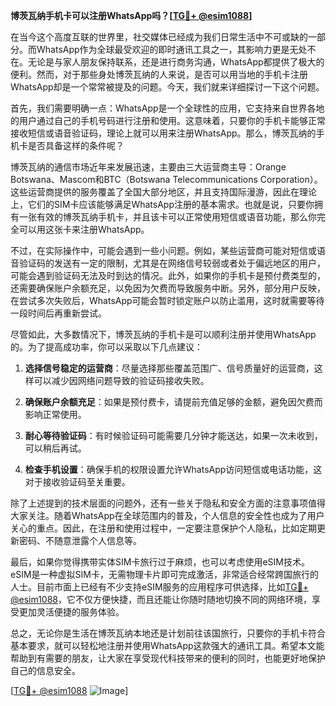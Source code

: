 **博茨瓦纳手机卡可以注册WhatsApp吗？[[TG💪+ @esim1088](https://t.me/s/esim1088)]**

在当今这个高度互联的世界里，社交媒体已经成为我们日常生活中不可或缺的一部分。而WhatsApp作为全球最受欢迎的即时通讯工具之一，其影响力更是无处不在。无论是与家人朋友保持联系，还是进行商务沟通，WhatsApp都提供了极大的便利。然而，对于那些身处博茨瓦纳的人来说，是否可以用当地的手机卡注册WhatsApp却是一个常常被提及的问题。今天，我们就来详细探讨一下这个问题。

首先，我们需要明确一点：WhatsApp是一个全球性的应用，它支持来自世界各地的用户通过自己的手机号码进行注册和使用。这意味着，只要你的手机卡能够正常接收短信或语音验证码，理论上就可以用来注册WhatsApp。那么，博茨瓦纳的手机卡是否具备这样的条件呢？

博茨瓦纳的通信市场近年来发展迅速，主要由三大运营商主导：Orange Botswana、Mascom和BTC（Botswana Telecommunications Corporation）。这些运营商提供的服务覆盖了全国大部分地区，并且支持国际漫游，因此在理论上，它们的SIM卡应该能够满足WhatsApp注册的基本需求。也就是说，只要你拥有一张有效的博茨瓦纳手机卡，并且该卡可以正常使用短信或语音功能，那么你完全可以用这张卡来注册WhatsApp。

不过，在实际操作中，可能会遇到一些小问题。例如，某些运营商可能对短信或语音验证码的发送有一定的限制，尤其是在网络信号较弱或者处于偏远地区的用户，可能会遇到验证码无法及时到达的情况。此外，如果你的手机卡是预付费类型的，还需要确保账户余额充足，以免因为欠费而导致服务中断。另外，部分用户反映，在尝试多次失败后，WhatsApp可能会暂时锁定账户以防止滥用，这时就需要等待一段时间后再重新尝试。

尽管如此，大多数情况下，博茨瓦纳的手机卡是可以顺利注册并使用WhatsApp的。为了提高成功率，你可以采取以下几点建议：

1. **选择信号稳定的运营商**：尽量选择那些覆盖范围广、信号质量好的运营商，这样可以减少因网络问题导致的验证码接收失败。
   
2. **确保账户余额充足**：如果是预付费卡，请提前充值足够的金额，避免因欠费而影响正常使用。

3. **耐心等待验证码**：有时候验证码可能需要几分钟才能送达，如果一次未收到，可以稍后再试。

4. **检查手机设置**：确保手机的权限设置允许WhatsApp访问短信或电话功能，这对于接收验证码至关重要。

除了上述提到的技术层面的问题外，还有一些关于隐私和安全方面的注意事项值得大家关注。随着WhatsApp在全球范围内的普及，个人信息的安全性也成为了用户关心的重点。因此，在注册和使用过程中，一定要注意保护个人隐私，比如定期更新密码、不随意泄露个人信息等。

最后，如果你觉得携带实体SIM卡旅行过于麻烦，也可以考虑使用eSIM技术。eSIM是一种虚拟SIM卡，无需物理卡片即可完成激活，非常适合经常跨国旅行的人士。目前市面上已经有不少支持eSIM服务的应用程序可供选择，比如[TG💪+ @esim1088](https://t.me/s/esim1088)，它不仅方便快捷，而且还能让你随时随地切换不同的网络环境，享受更加灵活便捷的服务体验。

总之，无论你是生活在博茨瓦纳本地还是计划前往该国旅行，只要你的手机卡符合基本要求，就可以轻松地注册并使用WhatsApp这款强大的通讯工具。希望本文能帮助到有需要的朋友，让大家在享受现代科技带来的便利的同时，也能更好地保护自己的信息安全。

[[TG💪+ @esim1088](https://t.me/s/esim1088) ![Image](https://i.postimg.cc/4NQfJmqS/Snipaste-2025-05-13-00-14-12.png)]